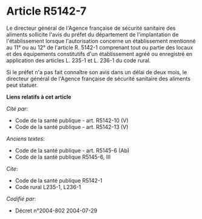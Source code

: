 # Article R5142-7

Le directeur général de l'Agence française de sécurité sanitaire des aliments sollicite l'avis du préfet du département de
l'implantation de l'établissement lorsque l'autorisation concerne un établissement mentionné au 11° ou au 12° de l'article R.
5142-1 comprenant tout ou partie des locaux et des équipements constitutifs d'un établissement agréé ou enregistré en
application des articles L. 235-1 et L. 236-1 du code rural.

Si le préfet n'a pas fait connaître son avis dans un délai de deux mois, le directeur général de l'Agence française de
sécurité sanitaire des aliments peut statuer.

**Liens relatifs à cet article**

_Cité par_:

  - Code de la santé publique - art. R5142-10 (V)
  - Code de la santé publique - art. R5142-13 (V)

_Anciens textes_:

  - Code de la santé publique - art. R5145-6 (Ab)
  - Code de la santé publique R5145-6, III

_Cite_:

  - Code de la santé publique R5142-1
  - Code rural L235-1, L236-1

_Codifié par_:

  - Décret n°2004-802 2004-07-29
